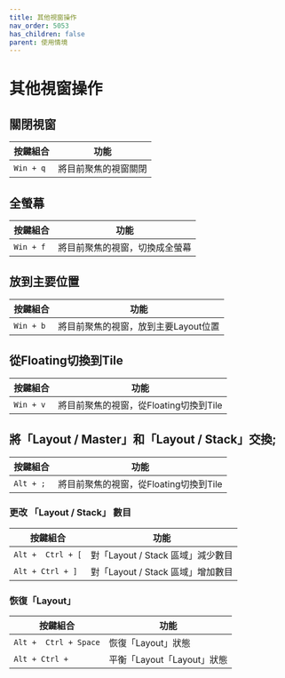 ```yaml
---
title: 其他視窗操作
nav_order: 5053
has_children: false
parent: 使用情境
---
```



# 其他視窗操作


## 關閉視窗

| 按鍵組合 | 功能 |
| --- | --- |
| `Win + q` | 將目前聚焦的視窗關閉 |


## 全螢幕

| 按鍵組合 | 功能 |
| --- | --- |
| `Win + f` | 將目前聚焦的視窗，切換成全螢幕 |


## 放到主要位置

| 按鍵組合 | 功能 |
| --- | --- |
| `Win + b` | 將目前聚焦的視窗，放到主要Layout位置 |


## 從Floating切換到Tile

| 按鍵組合 | 功能 |
| --- | --- |
| `Win + v` | 將目前聚焦的視窗，從Floating切換到Tile |


## 將「Layout / Master」和「Layout / Stack」交換;

| 按鍵組合 | 功能 |
| --- | --- |
| `Alt + ;` | 將目前聚焦的視窗，從Floating切換到Tile |


### 更改 「Layout / Stack」 數目

| 按鍵組合 | 功能 |
| --- | --- |
| `Alt +  Ctrl + [` | 對「Layout / Stack 區域」減少數目 |
| `Alt + Ctrl + ]` | 對「Layout / Stack 區域」增加數目 |


### 恢復「Layout」

| 按鍵組合 | 功能 |
| --- | --- |
| `Alt +  Ctrl + Space` | 恢復「Layout」狀態 |
| `Alt + Ctrl + ` | 平衡「Layout「Layout」狀態 |
